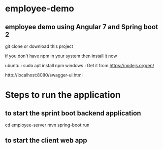 # employee-demo
## employee demo using Angular 7 and Spring boot 2

git clone or download this project

if you don't have npm in your system then install it now

ubuntu : sudo apt install npm
windows : Get it from https://nodejs.org/en/

http://localhost:8080/swagger-ui.html

# Steps to run the application

## to start the sprint boot backend application

cd employee-server
mvn spring-boot:run

## to start the client web app



